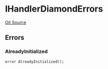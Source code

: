 # IHandlerDiamondErrors
[Git Source](https://github.com/thrackle-io/tron/blob/ad4d24a5f2b61a5f8e2561806bd722c0cc64e81a/src/common/IErrors.sol)


## Errors
### AlreadyInitialized

```solidity
error AlreadyInitialized();
```


